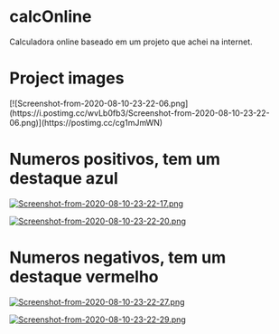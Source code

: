 # calcOnline
Calculadora online baseado em um projeto que achei na internet.
<h1>
  Project images
</h1>
[![Screenshot-from-2020-08-10-23-22-06.png](https://i.postimg.cc/wvLb0fb3/Screenshot-from-2020-08-10-23-22-06.png)](https://postimg.cc/cg1mJmWN)

<h1>Numeros positivos, tem um destaque azul</h1>

[![Screenshot-from-2020-08-10-23-22-17.png](https://i.postimg.cc/C12LsKXw/Screenshot-from-2020-08-10-23-22-17.png)](https://postimg.cc/HcQgpTTN)


[![Screenshot-from-2020-08-10-23-22-20.png](https://i.postimg.cc/SxZsxVdX/Screenshot-from-2020-08-10-23-22-20.png)](https://postimg.cc/w1mHWXSH)

<h1>Numeros negativos, tem um destaque vermelho </h1>

[![Screenshot-from-2020-08-10-23-22-27.png](https://i.postimg.cc/65bJ7SsN/Screenshot-from-2020-08-10-23-22-27.png)](https://postimg.cc/jLfkmMd8)

[![Screenshot-from-2020-08-10-23-22-29.png](https://i.postimg.cc/4xjDP9NL/Screenshot-from-2020-08-10-23-22-29.png)](https://postimg.cc/nXYScMmB)
